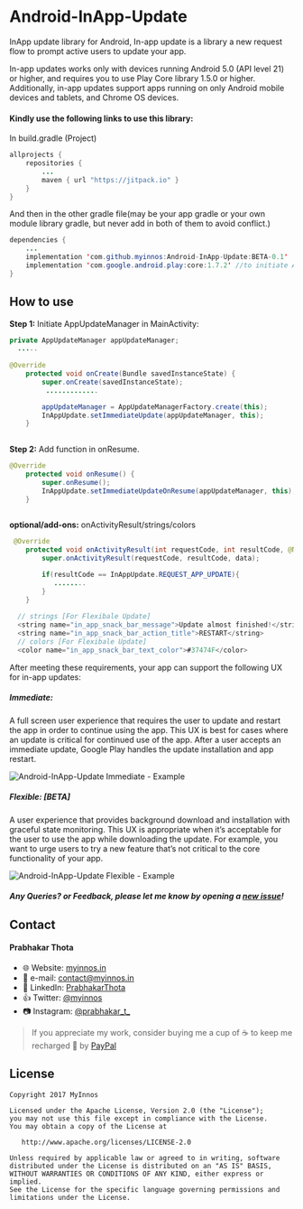 # Android-InApp-Update
InApp update library for Android, In-app update is a library a new request flow to prompt active users to update your app.

In-app updates works only with devices running Android 5.0 (API level 21) or higher, and requires you to use Play Core library 1.5.0 or higher. Additionally, in-app updates support apps running on only Android mobile devices and tablets, and Chrome OS devices.
  
#### Kindly use the following links to use this library:

In build.gradle (Project)
```java
allprojects {
    repositories {
        ...
        maven { url "https://jitpack.io" }
    }
}
```
And then in the other gradle file(may be your app gradle or your own module library gradle, but never add in both of them to avoid conflict.)
```java
dependencies {
    ...
    implementation 'com.github.myinnos:Android-InApp-Update:BETA-0.1'	  
    implementation 'com.google.android.play:core:1.7.2' //to initiate AppUpdateManager
}
```          
How to use
-----
**Step 1:** Initiate AppUpdateManager in MainActivity:
```java
private AppUpdateManager appUpdateManager;
  .....
    
@Override
    protected void onCreate(Bundle savedInstanceState) {
        super.onCreate(savedInstanceState);
         .............

        appUpdateManager = AppUpdateManagerFactory.create(this);
        InAppUpdate.setImmediateUpdate(appUpdateManager, this);
    }
    
```
**Step 2:** Add function in onResume.
```java
@Override
    protected void onResume() {
        super.onResume();
        InAppUpdate.setImmediateUpdateOnResume(appUpdateManager, this);
    }
    
```

**optional/add-ons:** onActivityResult/strings/colors
```java
 @Override
    protected void onActivityResult(int requestCode, int resultCode, @Nullable Intent data) {
        super.onActivityResult(requestCode, resultCode, data);

        if(resultCode == InAppUpdate.REQUEST_APP_UPDATE){
           ........
        }
    }
  
  // strings [For Flexibale Update]
  <string name="in_app_snack_bar_message">Update almost finished!</string>
  <string name="in_app_snack_bar_action_title">RESTART</string>
  // colors [For Flexibale Update]
  <color name="in_app_snack_bar_text_color">#37474F</color>
```

After meeting these requirements, your app can support the following UX for in-app updates:

##### Immediate:
A full screen user experience that requires the user to update and restart the app in order to continue using the app. This UX is best for cases where an update is critical for continued use of the app. After a user accepts an immediate update, Google Play handles the update installation and app restart.

![Android-InApp-Update Immediate - Example](https://developer.android.com/images/app-bundle/immediate_flow.png)
##### Flexible: [BETA]
A user experience that provides background download and installation with graceful state monitoring. This UX is appropriate when it’s acceptable for the user to use the app while downloading the update. For example, you want to urge users to try a new feature that’s not critical to the core functionality of your app.

![Android-InApp-Update Flexible - Example](https://developer.android.com/images/app-bundle/flexible_flow.png)
##### Any Queries? or Feedback, please let me know by opening a [new issue](https://github.com/myinnos/Android-InApp-Update/issues/new)!

## Contact
#### Prabhakar Thota
* :globe_with_meridians: Website: [myinnos.in](http://www.myinnos.in "Prabhakar Thota")
* :email: e-mail: contact@myinnos.in
* :mag_right: LinkedIn: [PrabhakarThota](https://www.linkedin.com/in/prabhakarthota "Prabhakar Thota on LinkedIn")
* :thumbsup: Twitter: [@myinnos](https://twitter.com/myinnos "Prabhakar Thota on twitter")    
* :camera: Instagram: [@prabhakar_t_](https://www.instagram.com/prabhakar_t_/ "Prabhakar Thota on Instagram")   

> If you appreciate my work, consider buying me a cup of :coffee: to keep me recharged :metal: by [PayPal](https://www.paypal.me/fansfolio)

License
-------

    Copyright 2017 MyInnos

    Licensed under the Apache License, Version 2.0 (the "License");
    you may not use this file except in compliance with the License.
    You may obtain a copy of the License at

       http://www.apache.org/licenses/LICENSE-2.0

    Unless required by applicable law or agreed to in writing, software
    distributed under the License is distributed on an "AS IS" BASIS,
    WITHOUT WARRANTIES OR CONDITIONS OF ANY KIND, either express or implied.
    See the License for the specific language governing permissions and
    limitations under the License.
